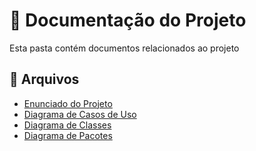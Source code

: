 # 📂 Documentação do Projeto
Esta pasta contém documentos relacionados ao projeto

## 📄 Arquivos
- [Enunciado do Projeto](./LAB02-Sistema-Aluguel-de-Carros.pdf)
- [Diagrama de Casos de Uso](./LAB02-Diagrama-Casos-de-Uso.png)
- [Diagrama de Classes](./LAB02-Diagrama-de-Classes.png)
- [Diagrama de Pacotes](./LAB02-Diagrama-de-Pacotes.png)
